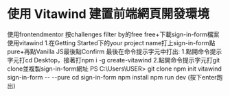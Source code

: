 # 使用 Vitawind 建置前端網頁開發環境
使用frontendmentor 按challenges filter by的free free+下載sign-in-form檔案
使用vitawind
  1.在Getting Started下的your project name打上sign-in-form點pure+再點Vanilla JS最後點Confirm
最後在命令提示字元中打出:
1.點開命令提示字元打cd Desktop，接著打npm i -g create-vitawind
2.點開命令提示字元打git clone並複製sign-in-form網址
PS C:\Users\USER> git clone 
npm init vitawind sign-in-form -- --pure
cd sign-in-form
npm install
npm run dev
 (按下enter跑出)

